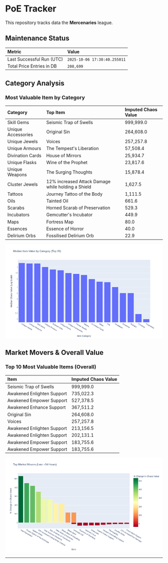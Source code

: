 # PoE Tracker

This repository tracks data the **Mercenaries** league.

## Maintenance Status

<!-- START_MAINTENANCE -->
| Metric | Value |
|:---|:---|
| Last Successful Run (UTC) | `2025-10-06 17:30:40.255011` |
| Total Price Entries in DB | `208,699` |

<!-- END_MAINTENANCE -->

## Category Analysis

<!-- START_CATEGORY_ANALYSIS -->
### Most Valuable Item by Category
| Category | Top Item | Imputed Chaos Value |
| :--- | :--- | :--- |
| Skill Gems | Seismic Trap of Swells | 999,999.0 |
| Unique Accessories | Original Sin | 264,608.0 |
| Unique Jewels | Voices | 257,257.8 |
| Unique Armours | The Tempest's Liberation | 57,508.4 |
| Divination Cards | House of Mirrors | 25,934.7 |
| Unique Flasks | Wine of the Prophet | 23,817.6 |
| Unique Weapons | The Surging Thoughts | 15,878.4 |
| Cluster Jewels | 12% increased Attack Damage while holding a Shield | 1,627.5 |
| Tattoos | Journey Tattoo of the Body | 1,111.5 |
| Oils | Tainted Oil | 661.6 |
| Scarabs | Horned Scarab of Preservation | 529.3 |
| Incubators | Gemcutter's Incubator | 449.9 |
| Maps | Fortress Map | 80.0 |
| Essences | Essence of Horror | 40.0 |
| Delirium Orbs | Fossilised Delirium Orb | 22.9 |


![Category Analysis Chart](charts/category_analysis.png)
<!-- END_CATEGORY_ANALYSIS -->

## Market Movers & Overall Value

<!-- START_ANALYSIS -->
### Top 10 Most Valuable Items (Overall)
| Item | Imputed Chaos Value |
| :--- | :--- |
| Seismic Trap of Swells | 999,999.0 |
| Awakened Enlighten Support | 735,022.3 |
| Awakened Empower Support | 527,378.5 |
| Awakened Enhance Support | 367,511.2 |
| Original Sin | 264,608.0 |
| Voices | 257,257.8 |
| Awakened Enlighten Support | 213,156.5 |
| Awakened Enlighten Support | 202,131.1 |
| Awakened Empower Support | 183,755.6 |
| Awakened Empower Support | 183,755.6 |


![Market Movers Chart](charts/market_movers.png)
<!-- END_ANALYSIS -->

---

